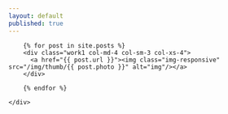 ```yaml
---
layout: default
published: true
---
```









  <div class="content">
        <div class="content-center">
      <div class="container-fluid">
      <div class="row">


		{% for post in site.posts %}
		<div class="work1 col-md-4 col-sm-3 col-xs-4">
          <a href="{{ post.url }}"><img class="img-responsive" src="/img/thumb/{{ post.photo }}" alt="img"/></a>
        </div>

		{% endfor %}

	</div>
</div>
</div>
</div>
